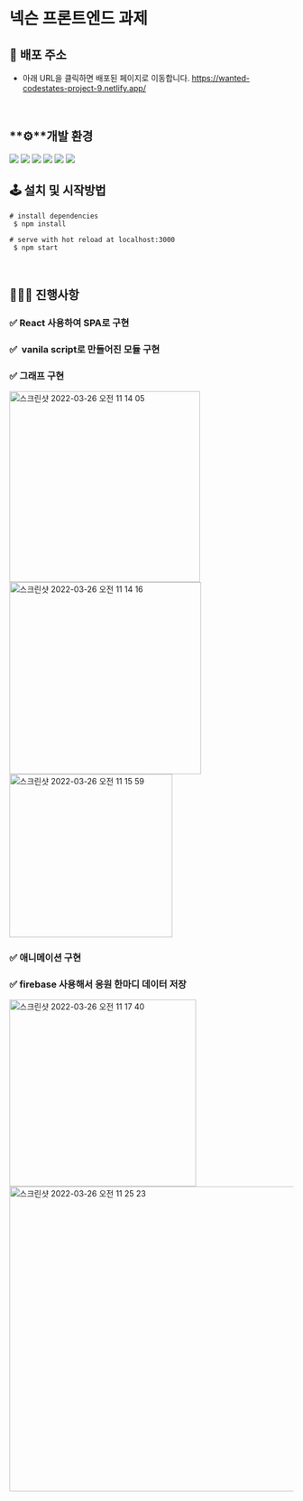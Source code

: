 # 넥슨 프론트엔드 과제

## 🔗 배포 주소

- 아래 URL을 클릭하면 배포된 페이지로 이동합니다.
 https://wanted-codestates-project-9.netlify.app/
    

<br>

## **⚙**개발 환경
 <img src="https://img.shields.io/badge/JavaScript-323330?style=for-the-badge&logo=javascript&logoColor=F7DF1E"> <img src="https://img.shields.io/badge/React-20232A?style=for-the-badge&logo=react&logoColor=61DAFB"> <img src="https://img.shields.io/badge/Redux-593D88?style=for-the-badge&logo=redux&logoColor=white"> <img src="https://img.shields.io/badge/emotion/styled-C071BE.svg?&style=for-the-badge&logo=emotion&logoColor=white"> <img src="https://img.shields.io/badge/Heroku-430098?style=for-the-badge&logo=heroku&logoColor=white"> <img src="https://img.shields.io/badge/Netlify-00C7B7?style=for-the-badge&logo=netlify&logoColor=white"> 

## 

## 🕹 설치 및 시작방법

```
# install dependencies
 $ npm install

# serve with hot reload at localhost:3000
 $ npm start
```

<br>

## 👩🏻‍💻 진행사항

### ✅ React 사용하여 SPA로 구현
### ✅  vanila script로 만들어진 모듈 구현

### ✅ 그래프 구현
<img width="338" alt="스크린샷 2022-03-26 오전 11 14 05" src="https://user-images.githubusercontent.com/81206124/160227839-0ff01a3e-a0aa-4b3f-ba6c-fc17b620c679.png"><img width="340" alt="스크린샷 2022-03-26 오전 11 14 16" src="https://user-images.githubusercontent.com/81206124/160227842-6f673a81-e4cc-4355-b518-d44d90638507.png"><img width="289" alt="스크린샷 2022-03-26 오전 11 15 59" src="https://user-images.githubusercontent.com/81206124/160227843-6afcab43-b575-40a8-adf3-20aeacaa910f.png">


### ✅ 애니메이션 구현

### ✅ firebase 사용해서 응원 한마디 데이터 저장
<img width="331" alt="스크린샷 2022-03-26 오전 11 17 40" src="https://user-images.githubusercontent.com/81206124/160227848-3ec4668c-75d3-4efc-911b-7c045fd5f664.png"> <img width="540" alt="스크린샷 2022-03-26 오전 11 25 23" src="https://user-images.githubusercontent.com/81206124/160227851-a28669d9-42d8-4859-9c07-70d0c63d1e79.png">



<br>
